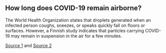 ## How long does COVID-19 remain airborne?

The World Health Organization states that droplets generated when an infected person coughs, sneezes, or speaks quickly fall on floors or surfaces. However, a Finnish study indicates that particles carrying COVID-19 may remain in suspension in the air for a few minutes.

[Source 1](https://www.who.int/news-room/q-a-detail/q-a-coronaviruses) and [Source 2](https://www.aalto.fi/fi/uutiset/koronan-leviamista-supertietokoneella-mallintaneet-tutkijat-tarkeinta-on-nyt-valttaa)
